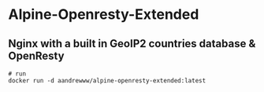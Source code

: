 # Alpine-Openresty-Extended

## Nginx with a built in GeoIP2 countries database & OpenResty

```
# run
docker run -d aandrewww/alpine-openresty-extended:latest
```
